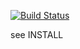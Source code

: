 [![Build Status](https://travis-ci.org/fkanehiro/hrpsys-base.svg?branch=master)](https://travis-ci.org/fkanehiro/hrpsys-base)

see INSTALL
